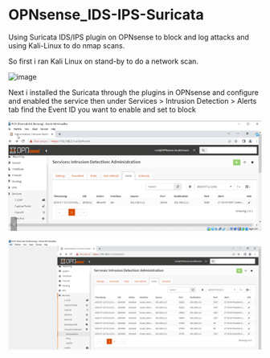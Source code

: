 # OPNsense_IDS-IPS-Suricata
Using Suricata IDS/IPS plugin on OPNsense to block and log attacks and using Kali-Linux to do nmap scans.

So first i ran Kali Linux on stand-by to do a network scan.

![image](https://github.com/jasnnh/OPNsense_IDS-IPS-Suricata/assets/54391730/4c352e07-09ed-45b4-8261-99ebe0e1afa3)

Next i installed the Suricata through the plugins in OPNsense and configure and enabled the service then under Services > Intrusion Detection > Alerts tab find the Event ID you want to enable and set to block

![image](https://github.com/jasnnh/OPNsense_IDS-IPS-Suricata/blob/main/1.PNG)

![image](https://github.com/jasnnh/OPNsense_IDS-IPS-Suricata/blob/main/image3.png)


